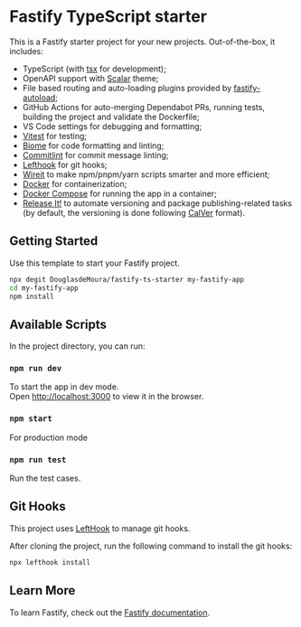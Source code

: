# Fastify TypeScript starter

This is a Fastify starter project for your new projects. Out-of-the-box, it includes:

- TypeScript (with [tsx](https://www.npmjs.com/package/tsx) for development);
- OpenAPI support with [Scalar](https://github.com/scalar/scalar/blob/main/packages/fastify-api-reference/README.md) theme;
- File based routing and auto-loading plugins provided by [fastify-autoload](https://github.com/fastify/fastify-autoload);
- GitHub Actions for auto-merging Dependabot PRs, running tests, building the project and validate the Dockerfile;
- VS Code settings for debugging and formatting;
- [Vitest](https://vitest.dev/) for testing;
- [Biome](https://biomejs.dev) for code formatting and linting;
- [Commitlint](https://commitlint.js.org/) for commit message linting;
- [Lefthook](https://github.com/evilmartians/lefthook) for git hooks;
- [Wireit](https://github.com/google/wireit) to make npm/pnpm/yarn scripts smarter and more efficient;
- [Docker](https://www.docker.com/) for containerization;
- [Docker Compose](https://docs.docker.com/compose/) for running the app in a container;
- [Release It!](https://www.npmjs.com/package/release-it) to automate versioning and package publishing-related tasks (by default, the versioning is done following [CalVer](https://calver.org/) format).

## Getting Started

Use this template to start your Fastify project.

```bash
npx degit DouglasdeMoura/fastify-ts-starter my-fastify-app
cd my-fastify-app
npm install
```

## Available Scripts

In the project directory, you can run:

### `npm run dev`

To start the app in dev mode.\
Open [http://localhost:3000](http://localhost:3000) to view it in the browser.

### `npm start`

For production mode

### `npm run test`

Run the test cases.

## Git Hooks

This project uses [LeftHook](https://github.com/evilmartians/lefthook/) to manage git hooks.

After cloning the project, run the following command to install the git hooks:

```bash
npx lefthook install
```

## Learn More

To learn Fastify, check out the [Fastify documentation](https://www.fastify.io/docs/latest/).
